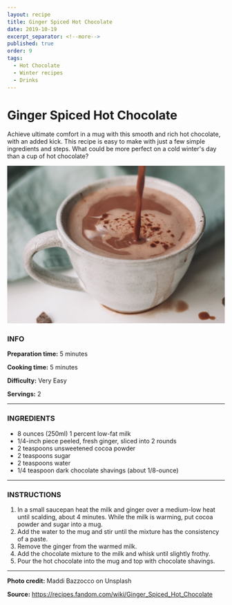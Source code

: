 ```yaml
---
layout: recipe
title: Ginger Spiced Hot Chocolate
date: 2019-10-19
excerpt_separator: <!--more-->
published: true
order: 9
tags:
  - Hot Chocolate
  - Winter recipes
  - Drinks
---
```


# Ginger Spiced Hot Chocolate

Achieve ultimate comfort in a mug with this smooth and rich hot chocolate, with an added kick. This recipe is easy to make with just a few simple ingredients and steps. What could be more perfect on a cold winter's day than a cup of hot chocolate?

<!--more-->

[![Hot chocolate](/_uploads/hotchocolate.jpg)](/_uploads/hotchocolate.jpg)


### INFO

**Preparation time:** 5 minutes

**Cooking time:** 5 minutes

**Difficulty:** Very Easy

**Servings:** 2

<hr>

### INGREDIENTS

- 8 ounces (250ml) 1 percent low-fat milk
- 1/4-inch piece peeled, fresh ginger, sliced into 2 rounds
- 2 teaspoons unsweetened cocoa powder
- 2 teaspoons sugar
- 2 teaspoons water
- 1/4 teaspoon dark chocolate shavings (about 1/8-ounce)

<hr>

### INSTRUCTIONS

1. In a small saucepan heat the milk and ginger over a medium-low heat until scalding, about 4 minutes. While the milk is warming, put cocoa powder and sugar into a mug.
2. Add the water to the mug and stir until the mixture has the consistency of a paste.
3. Remove the ginger from the warmed milk.
4. Add the chocolate mixture to the milk and whisk until slightly frothy.
5. Pour the hot chocolate into the mug and top with chocolate shavings.


<hr>

**Photo credit:** Maddi Bazzocco on Unsplash

**Source:** https://recipes.fandom.com/wiki/Ginger_Spiced_Hot_Chocolate

